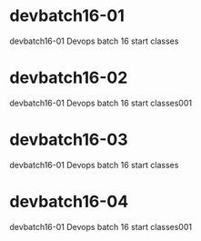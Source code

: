 # devbatch16-01
devbatch16-01
Devops batch 16 start classes

# devbatch16-02
devbatch16-01
Devops batch 16 start classes001
# devbatch16-03
devbatch16-01
Devops batch 16 start classes

# devbatch16-04
devbatch16-01
Devops batch 16 start classes001

